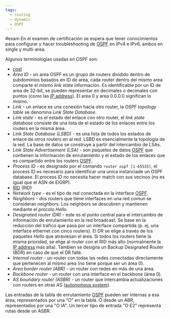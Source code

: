 ```yaml
---
tags:
  - routing
  - dynamic
  - OSPF
---
```


#exam En el examen de certificación se espera que tener conocimientos para configurar y hacer troubleshooting de [OSPF](OSPF.md) en IPv4 e IPv6, ambos en single y multi-area.


Algunos terminologias usadas en OSPF son:

-  [cost](cost.md) 
- _Area ID_ - un area OSPF es un grupo de routers dividido dentro de subdominios basados en ID de area, cada router dentro del mismo area comparte el mismo _link state_ información. Es identificable por un ID de area de 32-bit, se pueden representar en decimales o decimales con puntos (como las [IP address](IP%20address.md)). El area 0 y area 0.0.0.0 significan lo mismo. 
- _Link_ - un enlace es una conexión hacia otro router, la _OSPF topology table_ se denomina _Link State Database_.
- _Link state_ - es el estado del enlace con otro router, el _link state database_ consiste de una lista de el estado de los enlaces entre los routers en la misma área. 
- _Link State Database (LSBD)_ - es una lista de todos los estados de enlace de otros routers en al red. LSBD es esencialmente la topologia de la red. La base de datos se construye a partir del intercambio de LSAs. 
- _Link State Advertisement (LSA)_ - son paquetes de datos [OSPF](OSPF.md) que contienen la información de enrutamiento y el estado de los enlaces que es compartido entre los routers [OSPF](OSPF.md). 
- _Process ID_ - es designado por el comando `router ospf [1-65535]`, el process ID es necesario para identificar una unica instanciade un OSPF database. El process ID no necesita hacer match con sus vecinos (no es igual que el ASN de EIGRP). 
- [RID](RID.md)  (RID) 
- _Network type_ - es el tipo de red conectada en la interface [OSPF](OSPF.md). 
- _Neighbors_ - dos routers que tiene interfaces en una red comun se consideran neighbors. Los neighbors se descubren y mantienen mediante el procolo _Hello_. 
- _Designated router (DR)_ - este es el punto central para el intercambio de información de enrutamiento en la red broadcast. Se base en la reducción del trafico que pasa por un interface compartida (p. ej. una interface ethernet con cinco routers). El DR se elige a través de los paquetes  _Hello_ que atraviesan el área. Si todos los routers tiene la misma prioridad, se elige al router con el RID más alto (normalmente la [IP address](IP%20address.md) más alta). Tambien se designa un Backup Designated Router (BDR) en caso de que el DR fallé.
- _Internal router_ - un router con todas las redes conectadas directamente que pertenecen al mismo area (no tiene porque ser un área 0).
- _Area border router (ABR)_ - un router con redes en más de una área.
- _Backbone router_ - un router con una interface en el backbone (área 0).
- _AS boundary router (ASBR)_ - un router que intercambia actualizaciones con routers en otras AS ([autonomous system](autonomous%20system.md)). 


Las entradas de la tabla de enrutamiento [OSPF](OSPF.md) pueden ser internas a esa área, representados por una "O" en la tabla. O desde un ABR, representados por una "O IA". Un tercer tipo de entrada "O E2" representa rutas desde un ASBR. 